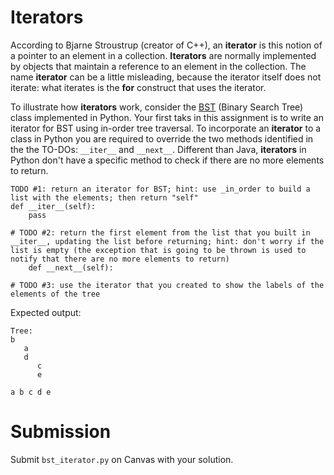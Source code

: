 # Iterators

According to Bjarne Stroustrup (creator of C++), an **iterator** is this notion of a pointer to an element in a collection. **Iterators** are normally implemented by objects that maintain a reference to an element in the collection. The name **iterator** can be a little misleading, because the iterator itself does not iterate: what iterates is the **for** construct that uses the iterator. 

To illustrate how **iterators** work, consider the [BST](src/bst_iterator.py) (Binary Search Tree) class implemented in Python. Your first taks in this assignment is to write an iterator for BST using in-order tree traversal. To incorporate an **iterator** to a class in Python you are required to override the two methods identified in the the TO-DOs: ```__iter__``` and ```__next__```. Different than Java, **iterators** in Python don't have a specific method to check if there are no more elements to return. 

```
TODO #1: return an iterator for BST; hint: use _in_order to build a list with the elements; then return "self"
def __iter__(self):
    pass
```

```
# TODO #2: return the first element from the list that you built in __iter__, updating the list before returning; hint: don't worry if the list is empty (the exception that is going to be thrown is used to notify that there are no more elements to return)
    def __next__(self):
```

```
# TODO #3: use the iterator that you created to show the labels of the elements of the tree
```

Expected output: 

```
Tree:
b
   a
   d
      c
      e

a b c d e 
```

# Submission

Submit ```bst_iterator.py``` on Canvas with your solution. 
